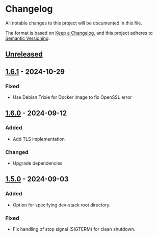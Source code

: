 # Changelog

All notable changes to this project will be documented in this file.

The format is based on [Keep a Changelog](https://keepachangelog.com/en/1.1.0/),
and this project adheres to [Semantic Versioning](https://semver.org/spec/v2.0.0.html).

## [Unreleased]

## [1.6.1] - 2024-10-29

### Fixed

- Use Debian Trixie for Docker image to fix OpenSSL error

## [1.6.0] - 2024-09-12

### Added

- Add TLS implementation

### Changed

- Upgrade dependencies

## [1.5.0] - 2024-09-03

### Added

- Option for specifying dev-stack root directory.

### Fixed

- Fix handling of stop signal (SIGTERM) for clean shutdown.

[Unreleased]: https://gitlab.1optic.io/hitc/cortex-dispatcher/-/compare/1.6.1...HEAD
[1.6.1]: https://gitlab.1optic.io/hitc/cortex-dispatcher/-/compare/1.6.0...1.6.1
[1.6.0]: https://gitlab.1optic.io/hitc/cortex-dispatcher/-/compare/1.5.0...1.6.0
[1.5.0]: https://gitlab.1optic.io/hitc/cortex-dispatcher/-/compare/1.4.0...1.5.0
